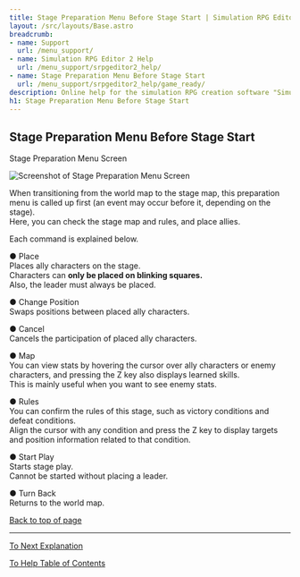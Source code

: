 ```yaml
---
title: Stage Preparation Menu Before Stage Start | Simulation RPG Editor 2 Help | Support | Omoshiro Game Shrine
layout: /src/layouts/Base.astro
breadcrumb:
- name: Support
  url: /menu_support/
- name: Simulation RPG Editor 2 Help
  url: /menu_support/srpgeditor2_help/
- name: Stage Preparation Menu Before Stage Start
  url: /menu_support/srpgeditor2_help/game_ready/
description: Online help for the simulation RPG creation software "Simulation RPG Editor 2". "Stage Preparation Menu Before Stage Start".
h1: Stage Preparation Menu Before Stage Start
---
```


<a name="TOP"></a> 

## Stage Preparation Menu Before Stage Start

Stage Preparation Menu Screen

![Screenshot of Stage Preparation Menu Screen](/menu_support/srpgeditor2_help/game_ready/ready.jpg)

When transitioning from the world map to the stage map, this preparation menu is called up first (an event may occur before it, depending on the stage).  
Here, you can check the stage map and rules, and place allies.  

Each command is explained below.  

● Place  
Places ally characters on the stage.  
Characters can **only be placed on blinking squares.**  
Also, the leader must always be placed.  

● Change Position  
Swaps positions between placed ally characters.  

● Cancel  
Cancels the participation of placed ally characters.  

● Map  
You can view stats by hovering the cursor over ally characters or enemy characters, and pressing the Z key also displays learned skills.  
This is mainly useful when you want to see enemy stats.  

● Rules  
You can confirm the rules of this stage, such as victory conditions and defeat conditions.  
Align the cursor with any condition and press the Z key to display targets and position information related to that condition.  

● Start Play  
Starts stage play.  
Cannot be started without placing a leader.  

● Turn Back  
Returns to the world map.  

[Back to top of page](#TOP)

---

  

[To Next Explanation](../game_stagemap/)

[To Help Table of Contents](../)